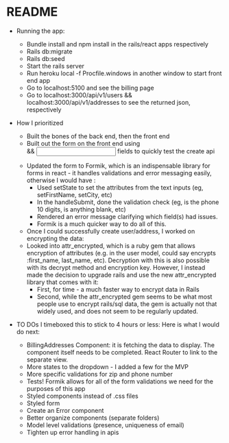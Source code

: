 # README

* Running the app:
    - Bundle install and npm install in the rails/react apps respectively
    - Rails db:migrate
    - Rails db:seed
    - Start the rails server
    - Run heroku local -f Procfile.windows in another window to start front end app
    - Go to localhost:5100 and see the billing page
    - Go to localhost:3000/api/v1/users && localhost:3000/api/v1/addresses to see the returned json, respectively

* How I prioritized
    - Built the bones of the back end, then the front end
    - Built out the form on the front end using <form> && <input> fields to quickly test the create api
    - Updated the form to Formik, which is an indispensable library for forms in react - it handles validations and error messaging easily, otherwise I would have :
        - Used setState to set the attributes from the text inputs (eg, setFirstName, setCity, etc)
        - In the handleSubmit, done the validation check (eg, is the phone 10 digits, is anything blank, etc)
        - Rendered an error message clarifying which field(s) had issues.
        - Formik is a much quicker way to do all of this. 
    - Once I could successfully create user/address, I worked on encrypting the data:
    - Looked into attr_encrypted, which is a ruby gem that allows encryption of attributes (e.g. in the user model, could say encrypts :first_name, last_name, etc). Decryption with this is also possible with its decrypt method and encryption key. However, I instead made the decision to upgrade rails and use the new attr_encrypted library that comes with it:
        - First, for time - a much faster way to encrypt data in Rails
        - Second, while the attr_encrypted gem seems to be what most people use to encrypt rails/sql data, the gem is actually not that widely used, and does not seem to be regularly updated.


* TO DOs
I timeboxed this to stick to 4 hours or less: Here is what I would do next:

    - BillingAddresses Component: it is fetching the data to display. The component itself needs to be completed. React Router to link to the separate view. 
    - More states to the dropdown - I added a few for the MVP
    - More specific validations for zip and phone number
    - Tests! Formik allows for all of the form validations we need for the purposes of this app
    - Styled components instead of .css files
    - Styled form
    - Create an Error component
    - Better organize components (separate folders)
    - Model level validations (presence, uniqueness of email)
    - Tighten up error handling in apis



